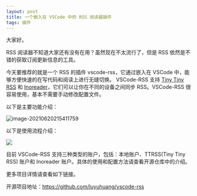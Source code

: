 ```yaml
---
layout: post
title: 一个嵌入在 VSCode 中的 RSS 阅读器插件
tags: 插件
---
```


大家好。

RSS 阅读器不知道大家还有没有在用？虽然现在不太流行了，但是 RSS 依然是不错的获取订阅更新信息的工具。

今天要推荐的就是一个 RSS 的插件 vscode-rss，它通过嵌入在 VSCode 中，能够方便快速的在写代码和阅读上进行无缝切换。 VSCode-RSS 支持 [Tiny Tiny RSS](https://tt-rss.org/) 和 [Inoreader](https://inoreader.com/)，它们可以让你在不同的设备之间同步 RSS。VSCode-RSS 很容易使用，基本不需要手动修改配置文件。

以下是主要功能介绍：

![image-20210620215411759](https://raw.githubusercontent.com/ZhuPeng/pic/master/images/compress_image-20210620215411759.png)

以下是使用流程介绍：

![](https://raw.githubusercontent.com/ZhuPeng/pic/master/images/vscode-rss.gif)

目前 VSCode-RSS 支持三种类型的账户，包括：本地账户、TTRSS(Tiny Tiny RSS) 账户和 Inoreader 账户。具体的使用和配置方法请查看开源仓库中的介绍。

更多项目详情请查看如下链接。

开源项目地址：https://github.com/luyuhuang/vscode-rss
